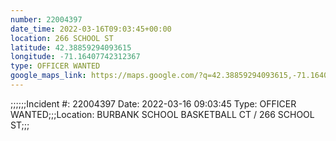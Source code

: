 ```yaml
---
number: 22004397
date_time: 2022-03-16T09:03:45+00:00
location: 266 SCHOOL ST
latitude: 42.38859294093615
longitude: -71.16407742312367
type: OFFICER WANTED
google_maps_link: https://maps.google.com/?q=42.38859294093615,-71.16407742312367
---
```


;;;;;;Incident #: 22004397  Date: 2022-03-16 09:03:45  Type: OFFICER WANTED;;;Location: BURBANK SCHOOL BASKETBALL CT / 266 SCHOOL ST;;;
